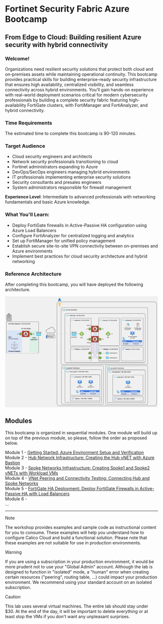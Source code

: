 # Fortinet Security Fabric Azure Bootcamp

## From Edge to Cloud: Building resilient Azure security with hybrid connectivity

### Welcome!

Organizations need resilient security solutions that protect both cloud and on-premises assets while maintaining operational continuity. This bootcamp provides practical skills for building enterprise-ready security infrastructure that ensures high availability, centralized visibility, and seamless connectivity across hybrid environments. You'll gain hands-on experience with real-world deployment scenarios critical for modern cybersecurity professionals by building a complete security fabric featuring high-availability FortiGate clusters, with FortiManager and FortiAnalyzer, and hybrid connectivity.

### Time Requirements

The estimated time to complete this bootcamp is 90-120 minutes.

### Target Audience

- Cloud security engineers and architects
- Network security professionals transitioning to cloud
- Fortinet administrators expanding to Azure
- DevOps/SecOps engineers managing hybrid environments
- IT professionals implementing enterprise security solutions
- Security consultants and presales engineers
- System administrators responsible for firewall management

**Experience Level**: Intermediate to advanced professionals with networking fundamentals and basic Azure knowledge.

### What You'll Learn:

- Deploy FortiGate firewalls in Active-Passive HA configuration using Azure Load Balancers
- Configure FortiAnalyzer for centralized logging and analytics
- Set up FortiManager for unified policy management
- Establish secure site-to-site VPN connectivity between on-premises and Azure environments
- Implement best practices for cloud security architecture and hybrid networking

### Reference Architecture

After completing this bootcamp, you will have deployed the following architecture.

![reference-architecture](images/reference-architecture.png)

## Modules

This bootcamp is organized in sequential modules. One module will build up on top of the previous module, so please, follow the order as proposed below.

Module 1 - [Getting Started: Azure Environment Setup and Verification](/modules/module-01-getting-started/README.md)    
Module 2 - [Hub Network Infrastructure: Creating the Hub vNET with Azure Bastion](/modules/module-02-hub-setup/README.md)  
Module 3 - [Spoke Networks Infrastructure: Creating Spoke1 and Spoke2 vNETs with Workload VMs](/modules/module-03-spokes-setup/README.md)  
Module 4 - [VNet Peering and Connectivity Testing: Connecting Hub and Spoke Networks](/modules/module-04-peering-testing/README.md)  
Module 5 - [FortiGate HA Deployment: Deploy FortiGate Firewalls in Active-Passive HA with Load Balancers](/modules/module-05-fortigate-ha-deployment/README.md)  
Module 6 -  
...

---

> [!NOTE]
> The workshop provides examples and sample code as instructional content for you to consume. These examples will help you understand how to configure Calico Cloud and build a functional solution. Please note that these examples are not suitable for use in production environments.

> [!WARNING] 
> If you are using a subscription in your production environment, it would be more prudent not to use your "Global Admin" account. Although the lab is designed to function in "isolated" mode, a "human" error when creating certain resources ("peering", routing table, ...) could impact your production environment. We recommend using your standard account on an isolated subscription.

> [!CAUTION] 
> This lab uses several virtual machines. The entire lab should stay under $30. At the end of the day, it will be important to delete everything or at least stop the VMs if you don't want any unpleasant surprises.